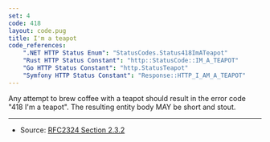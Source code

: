 ```yaml
---
set: 4
code: 418
layout: code.pug
title: I'm a teapot
code_references:
    ".NET HTTP Status Enum": "StatusCodes.Status418ImATeapot"
    "Rust HTTP Status Constant": "http::StatusCode::IM_A_TEAPOT"
    "Go HTTP Status Constant": "http.StatusTeapot"
    "Symfony HTTP Status Constant": "Response::HTTP_I_AM_A_TEAPOT"
---
```


Any attempt to brew coffee with a teapot should result in the error code "418 I'm a teapot". The resulting entity body MAY be short and stout.

---

* Source: [RFC2324 Section 2.3.2][1]

[1]: <https://tools.ietf.org/html/rfc2324#section-2.3.2>
